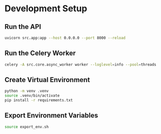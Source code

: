 # Development Setup

## Run the API

```bash
uvicorn src.app:app --host 0.0.0.0 --port 8000 --reload
```

## Run the Celery Worker

```bash
celery -A src.core.async_worker worker --loglevel=info --pool=threads
```

## Create Virtual Environment

```bash
python -m venv .venv
source .venv/bin/activate
pip install -r requirements.txt
```

## Export Environment Variables

```bash
source export_env.sh
```

